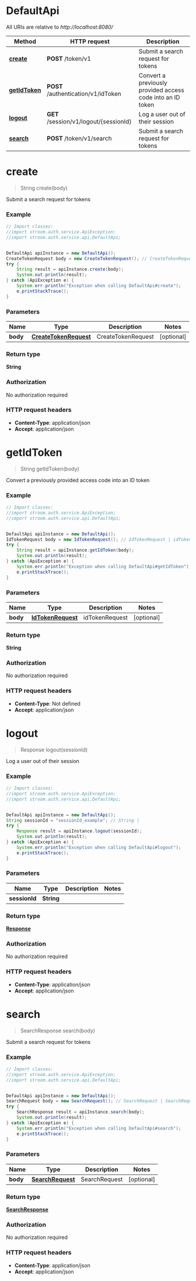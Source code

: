 # DefaultApi

All URIs are relative to *http://localhost:8080/*

Method | HTTP request | Description
------------- | ------------- | -------------
[**create**](DefaultApi.md#create) | **POST** /token/v1 | Submit a search request for tokens
[**getIdToken**](DefaultApi.md#getIdToken) | **POST** /authentication/v1/idToken | Convert a previously provided access code into an ID token
[**logout**](DefaultApi.md#logout) | **GET** /session/v1/logout/{sessionId} | Log a user out of their session
[**search**](DefaultApi.md#search) | **POST** /token/v1/search | Submit a search request for tokens


<a name="create"></a>
# **create**
> String create(body)

Submit a search request for tokens



### Example
```java
// Import classes:
//import stroom.auth.service.ApiException;
//import stroom.auth.service.api.DefaultApi;


DefaultApi apiInstance = new DefaultApi();
CreateTokenRequest body = new CreateTokenRequest(); // CreateTokenRequest | CreateTokenRequest
try {
    String result = apiInstance.create(body);
    System.out.println(result);
} catch (ApiException e) {
    System.err.println("Exception when calling DefaultApi#create");
    e.printStackTrace();
}
```

### Parameters

Name | Type | Description  | Notes
------------- | ------------- | ------------- | -------------
 **body** | [**CreateTokenRequest**](CreateTokenRequest.md)| CreateTokenRequest | [optional]

### Return type

**String**

### Authorization

No authorization required

### HTTP request headers

 - **Content-Type**: application/json
 - **Accept**: application/json

<a name="getIdToken"></a>
# **getIdToken**
> String getIdToken(body)

Convert a previously provided access code into an ID token



### Example
```java
// Import classes:
//import stroom.auth.service.ApiException;
//import stroom.auth.service.api.DefaultApi;


DefaultApi apiInstance = new DefaultApi();
IdTokenRequest body = new IdTokenRequest(); // IdTokenRequest | idTokenRequest
try {
    String result = apiInstance.getIdToken(body);
    System.out.println(result);
} catch (ApiException e) {
    System.err.println("Exception when calling DefaultApi#getIdToken");
    e.printStackTrace();
}
```

### Parameters

Name | Type | Description  | Notes
------------- | ------------- | ------------- | -------------
 **body** | [**IdTokenRequest**](IdTokenRequest.md)| idTokenRequest | [optional]

### Return type

**String**

### Authorization

No authorization required

### HTTP request headers

 - **Content-Type**: Not defined
 - **Accept**: application/json

<a name="logout"></a>
# **logout**
> Response logout(sessionId)

Log a user out of their session



### Example
```java
// Import classes:
//import stroom.auth.service.ApiException;
//import stroom.auth.service.api.DefaultApi;


DefaultApi apiInstance = new DefaultApi();
String sessionId = "sessionId_example"; // String | 
try {
    Response result = apiInstance.logout(sessionId);
    System.out.println(result);
} catch (ApiException e) {
    System.err.println("Exception when calling DefaultApi#logout");
    e.printStackTrace();
}
```

### Parameters

Name | Type | Description  | Notes
------------- | ------------- | ------------- | -------------
 **sessionId** | **String**|  |

### Return type

[**Response**](Response.md)

### Authorization

No authorization required

### HTTP request headers

 - **Content-Type**: application/json
 - **Accept**: application/json

<a name="search"></a>
# **search**
> SearchResponse search(body)

Submit a search request for tokens



### Example
```java
// Import classes:
//import stroom.auth.service.ApiException;
//import stroom.auth.service.api.DefaultApi;


DefaultApi apiInstance = new DefaultApi();
SearchRequest body = new SearchRequest(); // SearchRequest | SearchRequest
try {
    SearchResponse result = apiInstance.search(body);
    System.out.println(result);
} catch (ApiException e) {
    System.err.println("Exception when calling DefaultApi#search");
    e.printStackTrace();
}
```

### Parameters

Name | Type | Description  | Notes
------------- | ------------- | ------------- | -------------
 **body** | [**SearchRequest**](SearchRequest.md)| SearchRequest | [optional]

### Return type

[**SearchResponse**](SearchResponse.md)

### Authorization

No authorization required

### HTTP request headers

 - **Content-Type**: application/json
 - **Accept**: application/json

